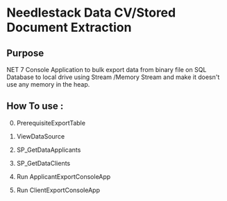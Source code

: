 ﻿# Needlestack Data CV/Stored Document Extraction
 
 ## Purpose
 NET 7 Console Application to bulk export data from binary file on SQL Database to local drive
 using Stream /Memory Stream and make it doesn't use any memory in the heap.

## How To use :

 0. PrerequisiteExportTable

 1. ViewDataSource

 2. SP_GetDataApplicants

 3. SP_GetDataClients
 
 4. Run ApplicantExportConsoleApp
 
 5. Run ClientExportConsoleApp
